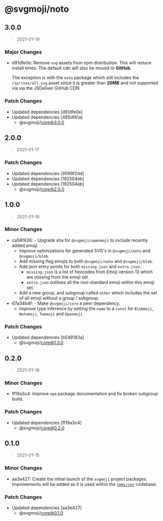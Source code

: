# @svgmoji/noto

## 3.0.0

> 2021-01-19

### Major Changes

- d91dfe0e: Remove `svg` assets from npm distribution. This will reduce install times. The default cdn will also be moved to **GitHub**.

  The exception is with the `noto` package which still includes the `/sprites/all.svg` asset since it is greater than **20MB** and not supported via via the JSDeliver GitHub CDN.

### Patch Changes

- Updated dependencies [d91dfe0e]
- Updated dependencies [485df41a]
  - @svgmoji/core@3.0.0

## 2.0.0

> 2021-01-17

### Patch Changes

- Updated dependencies [9599f2dd]
- Updated dependencies [192504eb]
- Updated dependencies [192504eb]
  - @svgmoji/core@2.0.0

## 1.0.0

> 2021-01-16

### Minor Changes

- ca58f626: - Upgrade sha for `@svgmoji/openmoji` to include recently added emoji.
  - Improve optimizations for generated SVG's in `@svgmoji/noto` and `@svgmoji/blob`.
  - Add missing flag emojis to both `@svgmoji/noto` and `@svgmoji/blob`.
  - Add json entry points for both `missing.json` and `extra.json`.
    - `missing.json` is a list of hexcodes from Emoji version 13 which are missing from the emoji set.
    - `extra.json` outlines all the non-standard emoji within this emoji set.
  - Add a new group, and subgroup called `other` which includes the set of all emoji without a group / subgroup.
- 67a34b4f: - Make `@svgmoji/core` a peer dependency.
  - Improve type inference by setting the `name` to a `const` for `Blobmoji`, `Notomoji`, `Twemoji` and `Openmoji`

### Patch Changes

- Updated dependencies [b549183a]
  - @svgmoji/core@1.0.0

## 0.2.0

> 2021-01-16

### Minor Changes

- ff19a3c4: Improve `npm` package documentation and fix broken subgroup build.

### Patch Changes

- Updated dependencies [ff19a3c4]
  - @svgmoji/core@0.2.0

## 0.1.0

> 2021-01-15

### Minor Changes

- aa3e427: Create the initial launch of the `svgmoji` project packages. Improvements will be added as it is used within the [`remirror`](https://remirror.io) codebase.

### Patch Changes

- Updated dependencies [aa3e427]
  - @svgmoji/core@0.1.0
